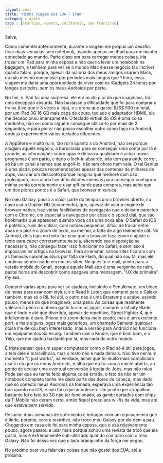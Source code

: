 ```yaml
---
layout: post
title: "Minha viagem aos EUA - iPad"
category : Apple
tags : [startups, events, california, san francisco]
---
```

Salve,

Como comentei anteriormente, durante a viagem me propus um desafio: ficar duas semanas sem notebook, usando apenas um iPad para me manter conectado ao mundo. Parte disso era para carregar menos coisas, iria trazer um iPad para minha esposa e não queria levar um notebook na bagagem, e também para ver se o mundo Mac é esse negócio tão incrível quanto falam, porque, apesar da maioria dos meus amigos usarem Macs, eu não mesmo nunca usei por períodos mais longos que 1 hora, essa viagem me daria uma oportunidade de viver com os iGadgets 24 horas por longos períodos, sem os meus Androids por perto.

No fim, o iPad foi uma surpresa: ele era muito pior do que imaginava, foi uma decepção absurda. Não bastasse a dificuldade que foi para comprar a tralha (tive que ir 3 vezes à loja), e a grana que gastei (US$ 900 no total, por um iPad 3G 16 GB mais capa de couro, teclado e adaptador HDMI), ele me decepcionou imensamente. O teclado virtual do iOS é uma coisa medonha, não sei como alguém consegue utilizá-lo por mais de 2 segundos, e para piorar não posso escolher outro como faço no Android, onde já experimentei vários teclados diferentes.

A AppStore é muito ruim, tão ruim quanto a do Android, não sei porque elogiam aquele negócio, a burocracia para se conseguir uma conta por lá é grande, as informações sobre apps é de baixa qualidade e achar novos programas é um parto, e dado o lock-in absurdo, não tem para onde correr, só há um canal e temos que engolí-lo, não tem choro nem vela. O tal Genius é uma piada, poucas recomendações apesar das centenas de milhares de apps, vou dar um desconto porque imagino que melhore com uso prolongado, mas ainda tive dificuldades imensas para conseguir configurar minha conta corretamente e usar gift cards para compras, mas acho que um dos piores pontos é o Safari, que browser mixuruca.

No meu Galaxy, passo a maior parte do tempo com o browser aberto, no caso uso o Dophin HD (recomendo), que, apesar de usar a engine do browser nativo, traz várias facilidades de navegação que o deixam parecido com o Chrome, em especial a navegação por abas e o speed dial, que são bookmarks que aparecem quando você cria uma nova aba. O Safari do iOS é patético, ruim de utilizar, com botões pequenos, difícil de trocar entre abas e o pior é o zoom de texto, ou melhor, a falta de algo realmente útil. No Android, dois taps no texto faz com que o browser faça zoom e ajuste o texto para caber corretamente na tela, alterando sua disposição se necessário, não consegui fazer isso funcionar no Safari, e sem isso é impossível ler artigos no browser. Para arrematar, vários sites ficaram com as famosas caixinhas azuis por falta de Flash, do qual não sou fã, mas ele continua sendo usado em muitos sites. No quesito e-mail, ponto para a versão mobile do Gmail, porque aquele Mail app é uma vergonha de ruim, pastei horas até descobrir como apagava uma mensagem, "UX de primeira" my ass.

Comprei várias apps para ver se ajudava, incluindo o Penultimate, um bloco de notas para usar com stylus, e o Read It Later, que comprei para o Galaxy também, mas só o RIL foi útil, o outro não é uma Brastemp e acabei usando pouco, menos do que imaginava, uma pena. As coisas que realmente valeram a pena o dinheiro gasto foram os jogos, comprei o Infinity Blade, que é lindo é até que divertido, apesar de repetitivo, Street Fighter 4, que infelizmente é para iPhone e o zoom deixa meio zoado, mas é um excelente port, e mais alguns jogos mais genéricos, um chamado Samurai qualquer coisa me deixou bem interessado, mas a versão para Android não funciona em equipamentos Samsung. Também usei o Kindle, que é bem bom, e o Yelp, que me ajudou bastante por lá, mas nada do outro mundo.

É triste pensar que um super computador como o iPad só é útil para jogos, a tela dele é maravilhosa, mas o resto não é nada demais. Não tive nenhum momento "It just works", na verdade, achei que foi muito mais complicado usá-lo do que os meus Androids, e olha que eu fui com a mente aberta, ao ponto de aceitar uma eventual conversão à Igreja de Jobs, mas não rolou. Pode ser que eu tenha feito alguma coisa errada, o fato de não ter um notebook completo tenha me dado parte das dores de cabeça, mas dado que só conecto meus Androids na tomada, esperava uma experiência tão boa quanto no iOS, e não foi o que aconteceu. Um ponto que atrapalhou bastante foi o fato do 3G não ter funcionado, as gambi cortados com chips da T-Mobile não deram certo, então fiquei preso aos wi-fis da vida, mas até que estava bem servido.

Resumo: duas semanas de sofrimento e irritação com um equipamento que é lindo, potente, caro e restritivo, não troco meu Galaxy por ele nem a pau. Chegando em casa ele foi para minha esposa, que o usa relativamente pouco, agora passou a usar mais porque achou uma revista de tricô que ela gosta, mas é extremamente sub-utilizado quando comparo com o meu Galaxy. Não foi dessa vez que o lado branquinho da força me pegou.

No próximo post vou falar das coisas que não gostei dos EUA, até a próxima.